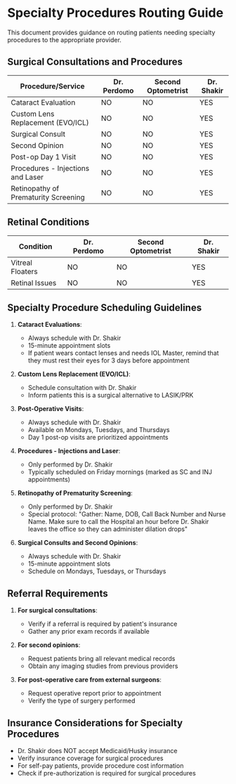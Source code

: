 # Specialty Procedures Routing Guide

This document provides guidance on routing patients needing specialty procedures to the appropriate provider.

## Surgical Consultations and Procedures

| Procedure/Service | Dr. Perdomo | Second Optometrist | Dr. Shakir |
|-------------------|-------------|-------------------|------------|
| Cataract Evaluation | NO | NO | YES |
| Custom Lens Replacement (EVO/ICL) | NO | NO | YES |
| Surgical Consult | NO | NO | YES |
| Second Opinion | NO | NO | YES |
| Post-op Day 1 Visit | NO | NO | YES |
| Procedures - Injections and Laser | NO | NO | YES |
| Retinopathy of Prematurity Screening | NO | NO | YES |

## Retinal Conditions

| Condition | Dr. Perdomo | Second Optometrist | Dr. Shakir |
|-----------|-------------|-------------------|------------|
| Vitreal Floaters | NO | NO | YES |
| Retinal Issues | NO | NO | YES |

## Specialty Procedure Scheduling Guidelines

1. **Cataract Evaluations**:
   - Always schedule with Dr. Shakir
   - 15-minute appointment slots
   - If patient wears contact lenses and needs IOL Master, remind that they must rest their eyes for 3 days before appointment

2. **Custom Lens Replacement (EVO/ICL)**:
   - Schedule consultation with Dr. Shakir
   - Inform patients this is a surgical alternative to LASIK/PRK

3. **Post-Operative Visits**:
   - Always schedule with Dr. Shakir
   - Available on Mondays, Tuesdays, and Thursdays
   - Day 1 post-op visits are prioritized appointments

4. **Procedures - Injections and Laser**:
   - Only performed by Dr. Shakir
   - Typically scheduled on Friday mornings (marked as SC and INJ appointments)

5. **Retinopathy of Prematurity Screening**:
   - Only performed by Dr. Shakir
   - Special protocol: "Gather: Name, DOB, Call Back Number and Nurse Name. Make sure to call the Hospital an hour before Dr. Shakir leaves the office so they can administer dilation drops"

6. **Surgical Consults and Second Opinions**:
   - Always schedule with Dr. Shakir
   - 15-minute appointment slots
   - Schedule on Mondays, Tuesdays, or Thursdays

## Referral Requirements

1. **For surgical consultations**:
   - Verify if a referral is required by patient's insurance
   - Gather any prior exam records if available

2. **For second opinions**:
   - Request patients bring all relevant medical records
   - Obtain any imaging studies from previous providers

3. **For post-operative care from external surgeons**:
   - Request operative report prior to appointment
   - Verify the type of surgery performed

## Insurance Considerations for Specialty Procedures

- Dr. Shakir does NOT accept Medicaid/Husky insurance
- Verify insurance coverage for surgical procedures
- For self-pay patients, provide procedure cost information
- Check if pre-authorization is required for surgical procedures